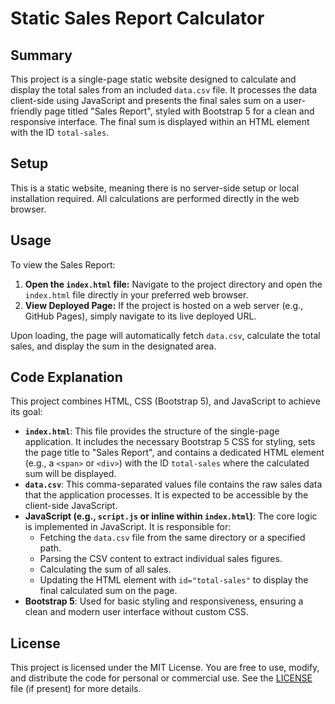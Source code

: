 # Static Sales Report Calculator

## Summary

This project is a single-page static website designed to calculate and display the total sales from an included `data.csv` file. It processes the data client-side using JavaScript and presents the final sales sum on a user-friendly page titled "Sales Report", styled with Bootstrap 5 for a clean and responsive interface. The final sum is displayed within an HTML element with the ID `total-sales`.

## Setup

This is a static website, meaning there is no server-side setup or local installation required. All calculations are performed directly in the web browser.

## Usage

To view the Sales Report:

1.  **Open the `index.html` file:** Navigate to the project directory and open the `index.html` file directly in your preferred web browser.
2.  **View Deployed Page:** If the project is hosted on a web server (e.g., GitHub Pages), simply navigate to its live deployed URL.

Upon loading, the page will automatically fetch `data.csv`, calculate the total sales, and display the sum in the designated area.

## Code Explanation

This project combines HTML, CSS (Bootstrap 5), and JavaScript to achieve its goal:

*   **`index.html`**:
    This file provides the structure of the single-page application. It includes the necessary Bootstrap 5 CSS for styling, sets the page title to "Sales Report", and contains a dedicated HTML element (e.g., a `<span>` or `<div>`) with the ID `total-sales` where the calculated sum will be displayed.
*   **`data.csv`**:
    This comma-separated values file contains the raw sales data that the application processes. It is expected to be accessible by the client-side JavaScript.
*   **JavaScript (e.g., `script.js` or inline within `index.html`)**:
    The core logic is implemented in JavaScript. It is responsible for:
    *   Fetching the `data.csv` file from the same directory or a specified path.
    *   Parsing the CSV content to extract individual sales figures.
    *   Calculating the sum of all sales.
    *   Updating the HTML element with `id="total-sales"` to display the final calculated sum on the page.
*   **Bootstrap 5**:
    Used for basic styling and responsiveness, ensuring a clean and modern user interface without custom CSS.

## License

This project is licensed under the MIT License. You are free to use, modify, and distribute the code for personal or commercial use. See the [LICENSE](LICENSE) file (if present) for more details.